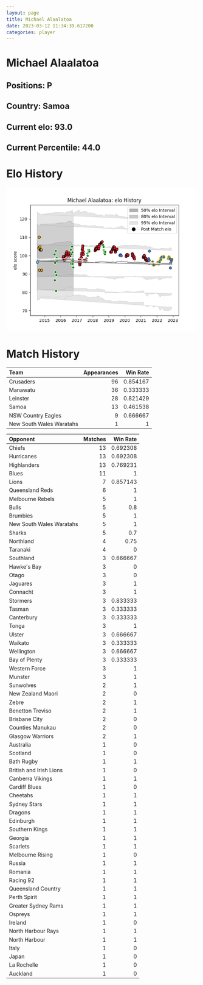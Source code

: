 ```yaml
---  
layout: page  
title: Michael Alaalatoa  
date: 2023-03-12 11:34:39.617200  
categories: player  
---
```

# Michael Alaalatoa

## Positions: P

## Country: Samoa

## Current elo: 93.0

## Current Percentile: 44.0

# Elo History


![elo history](history_MichaelAlaalatoa.png)
# Match History


| Team                     |   Appearances |   Win Rate |
|:-------------------------|--------------:|-----------:|
| Crusaders                |            96 |   0.854167 |
| Manawatu                 |            36 |   0.333333 |
| Leinster                 |            28 |   0.821429 |
| Samoa                    |            13 |   0.461538 |
| NSW Country Eagles       |             9 |   0.666667 |
| New South Wales Waratahs |             1 |   1        |

| Opponent                 |   Matches |   Win Rate |
|:-------------------------|----------:|-----------:|
| Chiefs                   |        13 |   0.692308 |
| Hurricanes               |        13 |   0.692308 |
| Highlanders              |        13 |   0.769231 |
| Blues                    |        11 |   1        |
| Lions                    |         7 |   0.857143 |
| Queensland Reds          |         6 |   1        |
| Melbourne Rebels         |         5 |   1        |
| Bulls                    |         5 |   0.8      |
| Brumbies                 |         5 |   1        |
| New South Wales Waratahs |         5 |   1        |
| Sharks                   |         5 |   0.7      |
| Northland                |         4 |   0.75     |
| Taranaki                 |         4 |   0        |
| Southland                |         3 |   0.666667 |
| Hawke's Bay              |         3 |   0        |
| Otago                    |         3 |   0        |
| Jaguares                 |         3 |   1        |
| Connacht                 |         3 |   1        |
| Stormers                 |         3 |   0.833333 |
| Tasman                   |         3 |   0.333333 |
| Canterbury               |         3 |   0.333333 |
| Tonga                    |         3 |   1        |
| Ulster                   |         3 |   0.666667 |
| Waikato                  |         3 |   0.333333 |
| Wellington               |         3 |   0.666667 |
| Bay of Plenty            |         3 |   0.333333 |
| Western Force            |         3 |   1        |
| Munster                  |         3 |   1        |
| Sunwolves                |         2 |   1        |
| New Zealand Maori        |         2 |   0        |
| Zebre                    |         2 |   1        |
| Benetton Treviso         |         2 |   1        |
| Brisbane City            |         2 |   0        |
| Counties Manukau         |         2 |   0        |
| Glasgow Warriors         |         2 |   1        |
| Australia                |         1 |   0        |
| Scotland                 |         1 |   0        |
| Bath Rugby               |         1 |   1        |
| British and Irish Lions  |         1 |   0        |
| Canberra Vikings         |         1 |   1        |
| Cardiff Blues            |         1 |   0        |
| Cheetahs                 |         1 |   1        |
| Sydney Stars             |         1 |   1        |
| Dragons                  |         1 |   1        |
| Edinburgh                |         1 |   1        |
| Southern Kings           |         1 |   1        |
| Georgia                  |         1 |   1        |
| Scarlets                 |         1 |   1        |
| Melbourne Rising         |         1 |   0        |
| Russia                   |         1 |   1        |
| Romania                  |         1 |   1        |
| Racing 92                |         1 |   1        |
| Queensland Country       |         1 |   1        |
| Perth Spirit             |         1 |   1        |
| Greater Sydney Rams      |         1 |   1        |
| Ospreys                  |         1 |   1        |
| Ireland                  |         1 |   0        |
| North Harbour Rays       |         1 |   1        |
| North Harbour            |         1 |   1        |
| Italy                    |         1 |   0        |
| Japan                    |         1 |   0        |
| La Rochelle              |         1 |   0        |
| Auckland                 |         1 |   0        |
